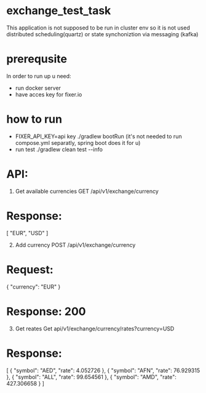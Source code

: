 # exchange_test_task

This application is not supposed to be run in cluster env so it is not used distributed scheduling(quartz) or state synchoniztion via messaging (kafka)

# prerequsite
In order to run up u need: 
- run docker server 
- have acces key for fixer.io 

# how to run
- FIXER_API_KEY=api key ./gradlew  bootRun  (it's not needed to run compose.yml separatly, spring boot does it for u)
- run test ./gradlew clean test --info 

# API: 
1. Get available currencies 
GET /api/v1/exchange/currency
# Response: 
[
    "EUR",
    "USD"
]

2. Add currency 
POST /api/v1/exchange/currency
# Request: 
{
    "currency": "EUR"
}
# Response: 200

3. Get reates 
Get api/v1/exchange/currency/rates?currency=USD
# Response: 
[
    {
        "symbol": "AED",
        "rate": 4.052726
    },
    {
        "symbol": "AFN",
        "rate": 76.929315
    },
    {
        "symbol": "ALL",
        "rate": 99.654561
    },
    {
        "symbol": "AMD",
        "rate": 427.306658
    }
]
